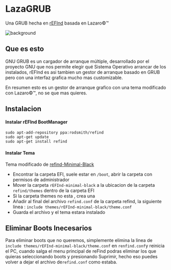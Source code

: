 # LazaGRUB

Una GRUB hecha en [rEFInd](https://sourceforge.net/projects/refind/) basada en Lazaro©™

![background](https://user-images.githubusercontent.com/114153352/192299904-d6031f94-f3f4-4c8f-9da9-60c7ad63ad89.png)

## Que es esto

GNU GRUB es un cargador de arranque múltiple, desarrollado por el proyecto GNU que nos permite elegir qué Sistema Operativo arrancar de los instalados,
rEFInd es asi tambien un gestor de arranque basado en GRUB pero con una interfaz grafica mucho mas customizable.

En resumen esto es un gestor de arranque grafico con una tema modificado con Lazaro©™, no se que mas quieres.

## Instalacion

#### Instalar rEFInd BootManager

```
sudo apt-add-repository ppa:rodsmith/refind
sudo apt-get update
sudo apt-get install refind
```
#### Instalar Tema

Tema modificado de [refind-Minimal-Black](https://github.com/andersfischernielsen/rEFInd-minimal-black)

- Encontrar la carpeta EFI, suele estar en ```/boot```, abrir la carpeta con permisos de administrador
- Mover la carpeta  ```rEFInd-minimal-black``` a la ubicacion de la carpeta ```refind/themes``` dentro de la carpeta EFI
- Si la carpeta themes no esta , crea una 
- Añadir al final del archivo ```refind.conf``` de la carpeta refind, la siguiente linea : ```include themes/rEFInd-minimal-black/theme.conf```
- Guarda el archivo y el tema estara instalado





## Eliminar Boots Inecesarios

Para eliminar boots que no queremos, simplemente elimina la linea de ```include themes/rEFInd-minimal-black/theme.conf```
en ```renfind.conf```y reinicia el PC, cuando salga el menu principal de reFind podras eliminar los que quieras seleccionando boots
y presionando Suprimir, hecho eso puedes volver a dejar el archivo de```refind.conf``` como estaba.
